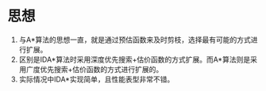 # 思想
1. 与A*算法的思想一直，就是通过预估函数来及时剪枝，选择最有可能的方式进行扩展。
2. 区别是IDA\*算法时采用深度优先搜索+估价函数的方式扩展。而A\*算法则是采用广度优先搜索+估价函数的方式进行扩展的。
3. 实际情况中IDA*实现简单，且性能表型非常不错。
